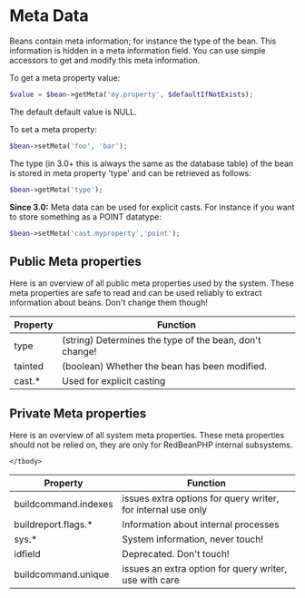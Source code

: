 # Meta Data

Beans contain meta information; for instance the type of the bean.
This information is hidden in a meta information field.
You can use simple accessors to get and modify this meta information.
<p>
<p>
To get a meta property value:

```php
$value = $bean->getMeta('my.property', $defaultIfNotExists);
```

The default default value is NULL.

To set a meta property:

```php
$bean->setMeta('foo', 'bar');
```

The type (in 3.0+ this is always the same as the database table)
of the bean is stored in meta property 'type' and can be retrieved as follows:

```php
$bean->getMeta('type');
```

**Since 3.0:** Meta data can be used for explicit casts. For instance if you want to store something
as a POINT datatype:

```php
$bean->setMeta('cast.myproperty','point');
```

## Public Meta properties

Here is an overview of all public meta properties used by the system. These
meta properties are safe to read and can be used reliably to extract information
about beans. Don't change them though!

<table>
	<thead><tr><th>Property</th><th>Function</th></tr></thead>
	<tbody>
		<tr><td>type</td><td>(string) Determines the type of the bean, don't change!</td></tr>
		<tr><td>tainted</td><td>(boolean) Whether the bean has been modified.</td></tr>
		<tr><td>cast.*</td><td>Used for explicit casting</td></tr>
	</tbody>
</table>

## Private Meta properties

Here is an overview of all system meta properties. These
meta properties should not be relied on, they are only for RedBeanPHP internal subsystems.

<table>
	<thead><tr><th>Property</th><th>Function</th></tr></thead>
	<tbody>
		<tr><td>buildcommand.indexes</td><td>issues extra options for query writer, for internal use only</td></tr>
		<tr><td>buildreport.flags.*</td><td>Information about internal processes</td></tr>
		<tr><td>sys.*</td><td>System information, never touch!</td></tr>
		<tr><td>idfield</td><td>Deprecated. Don't touch!</td></tr>
		<tr><td>buildcommand.unique</td><td>issues an extra option for query writer, use with care</td></tr>

	</tbody>
</table>
